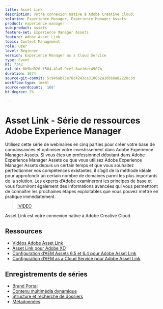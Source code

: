 ```yaml
---
title: Asset Link
description: Votre connexion native à Adobe Creative Cloud.
solution: Experience Manager, Experience Manager Assets
product: experience manager
sub-product: assets
feature-set: Experience Manager Assets
feature: Adobe Asset Link
topic: Content Management
role: User
level: Beginner
version: Experience Manager as a Cloud Service
type: Event
kt: 7342
exl-id: 8b9bd020-f584-41a5-9cef-6aefdec4907b
duration: 3674
source-git-commit: 5c946ab73e78d4243ca310032a10bb8e82228c3d
workflow-type: tm+mt
source-wordcount: '168'
ht-degree: 2%

---
```


# Asset Link - Série de ressources Adobe Experience Manager

Utilisez cette série de webinaires en cinq parties pour créer votre base de connaissances et optimiser votre investissement dans Adobe Experience Manager Assets. Si vous êtes un professionnel débutant dans Adobe Experience Manager Assets ou que vous utilisez Adobe Experience Manager Assets depuis un certain temps et que vous souhaitez perfectionner vos compétences existantes, il s’agit de la méthode idéale pour approfondir un certain nombre de domaines parmi les plus importants de la solution. Les experts d’Adobe examineront les principes de base et vous fourniront également des informations avancées qui vous permettront de connaître les prochaines étapes exploitables que vous pouvez mettre en pratique immédiatement.

>[!VIDEO](https://video.tv.adobe.com/v/332127/?quality=12&learn=on&hidetitle=true)

Asset Link est votre connexion native à Adobe Creative Cloud.

## Ressources

* [Vidéos Adobe Asset Link](https://experienceleague.adobe.com/docs/experience-manager-learn/assets/adobe-asset-link/launch-adobe-asset-link.html?lang=fr)
* [Asset Link pour Adobe XD](https://helpx.adobe.com/fr/enterprise/admin-guide.html/enterprise/using/adobe-asset-link-for-xd.ug.html)
* [Configuration d’AEM Assets 6.5 et 6.4 pour Adobe Asset Link](https://helpx.adobe.com/fr/enterprise/using/configure-aem-assets-6-for-asset-link.html)
* [Configuration d’AEM as a Cloud Service pour Adobe Asset Link](https://helpx.adobe.com/fr/enterprise/admin-guide.html/enterprise/using/configure-aem-assets-for-asset-link.ug.html)

## Enregistrements de séries

* [Brand Portal](brand-portal.md)
* [Contenu multimédia dynamique](dynamic-media.md)
* [Structure et recherche de dossiers](folder-structure-search.md)
* [Métadonnées](metadata.md)
